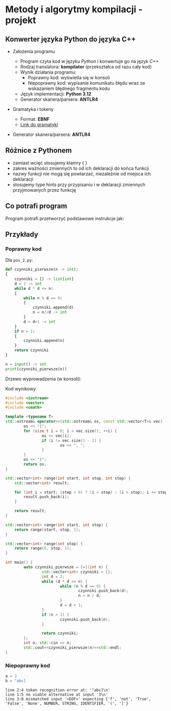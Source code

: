 # Metody i algorytmy kompilacji - projekt

## Konwerter języka Python do języka C++

- Założenia programu
  - Program czyta kod w języku *Python* i konwertuje go na język *C++*
  - Rodzaj translatora: **kompilator** (przekształca od razu cały kod)
  - Wynik działania programu:
    - Poprawny kod: wyświetla się w konsoli
    - Niepoprawny kod: wypisanie komunikatu błędu wraz ze wskazaniem błędnego fragmentu kodu
  - Język implementacji: **Python 3.12**
  - Generator skanera/parsera: **ANTLR4**

- Gramatyka i tokeny
  - Format: **EBNF**
  - [Link do gramatyki](https://github.com/p3t3rzb/py-cpp-compiler/blob/master/py.g4)

- Generator skanera/parsera: **ANTLR4**

## Różnice z Pythonem

- zamiast wcięć stosujemy klamry { }
- zakres ważności zmiennych to od ich deklaracji do końca funkcji
- nazwy funkcji nie mogą się powtarzać, niezależnie od miejsca ich deklaracji
- stosujemy type hints przy przypisaniu i w deklaracji zmiennych przyjmowanych przez funkcję

## Co potrafi program

Program potrafi przetworzyć podstawowe instrukcje jak:




## Przykłady

### Poprawny kod

Dla `pos_2.py`:

```python
def czynniki_pierwsze(n -> int):
{
    czynniki = [] -> list[int]
    d = 2 -> int
    while d * d <= n:
    {
        while n % d == 0:
        {
            czynniki.append(d)
            n = n//d -> int
        }
        d = d+1 -> int
    }
    if n > 1:
    {
        czynniki.append(n)
    }
    return czynniki
}

n = input() -> int
print(czynniki_pierwsze(n))
```

Drzewo wyprowadzenia (w konsoli):

Kod wynikowy

```cpp
#include <iostream>
#include <vector>
#include <cmath>

template <typename T>
std::ostream& operator<<(std::ostream& os, const std::vector<T>& vec) {
        os << "{";
        for (size_t i = 0; i < vec.size(); ++i) {
                os << vec[i];
                if (i != vec.size() - 1) {
                        os << ", ";
                }
        }
        os << "}";
        return os;
}

std::vector<int> range(int start, int stop, int step) {
    std::vector<int> result;

    for (int i = start; (step > 0) ? (i < stop) : (i > stop); i += step) {
        result.push_back(i);
    }

    return result;
}

std::vector<int> range(int start, int stop) {
    return range(start, stop, 1);
}

std::vector<int> range(int stop) {
    return range(0, stop, 1);
}

int main() {
        auto czynniki_pierwsze = [=](int n) {
                std::vector<int> czynniki = {};
                int d = 2;
                while (d * d <= n) {
                        while (n % d == 0) {
                                czynniki.push_back(d);
                                n = n / d;
                        }
                        d = d + 1;
                }
                if (n > 1) {
                        czynniki.push_back(n);
                }

                return czynniki;
        };
        int n; std::cin >> n;
        std::cout<<czynniki_pierwsze(n)<<std::endl;
}
```

### Niepoprawny kod

```py
a = 3
b = "abc]
```

```console
line 2:4 token recognition error at: '"abc]\n'
line 1:5 no viable alternative at input '3\n'
line 3:0 mismatched input '<EOF>' expecting {'f', 'not', 'True', 'False', 'None', NUMBER, STRING, IDENTIFIER, '(', '['}
```